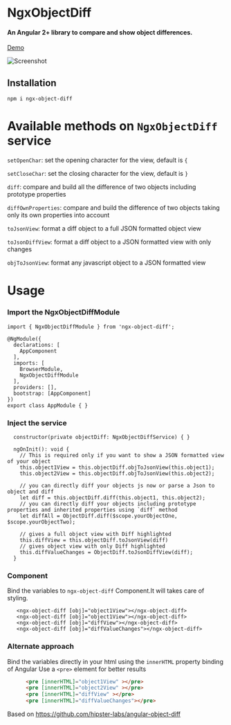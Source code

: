 # NgxObjectDiff
#### An Angular 2+ library to compare and show object differences.
[Demo]( https://saurabh47.github.io/ngx-object-diff/)

![Screenshot](https://raw.githubusercontent.com/saurabh47/ngx-object-diff/master/screenshot.png)
## Installation
```
npm i ngx-object-diff
```

# Available methods on `NgxObjectDiff` service


`setOpenChar`: set the opening character for the view, default is `{`

`setCloseChar`: set the closing character for the view, default is `}`

`diff`: compare and build all the difference of two objects including prototype properties

`diffOwnProperties`: compare and build the difference of two objects taking only its own properties into account

`toJsonView`: format a diff object to a full JSON formatted object view

`toJsonDiffView`: format a diff object to a JSON formatted view with only changes

`objToJsonView`: format any javascript object to a JSON formatted view

# Usage

### Import the NgxObjectDiffModule
```
import { NgxObjectDiffModule } from 'ngx-object-diff';

@NgModule({
  declarations: [
    AppComponent
  ],
  imports: [
    BrowserModule,
    NgxObjectDiffModule
  ],
  providers: [],
  bootstrap: [AppComponent]
})
export class AppModule { }

```
### Inject the service
```
  constructor(private objectDiff: NgxObjectDiffService) { }

  ngOnInit(): void {
    // This is required only if you want to show a JSON formatted view of your object
    this.object1View = this.objectDiff.objToJsonView(this.object1);
    this.object2View = this.objectDiff.objToJsonView(this.object2);
    
    // you can directly diff your objects js now or parse a Json to object and diff
    let diff = this.objectDiff.diff(this.object1, this.object2);
    // you can directly diff your objects including prototype properties and inherited properties using `diff` method
    let diffAll = ObjectDiff.diff($scope.yourObjectOne, $scope.yourObjectTwo);    

    // gives a full object view with Diff highlighted
    this.diffView = this.objectDiff.toJsonView(diff)
    // gives object view with only Diff highlighted
    this.diffValueChanges = ObjectDiff.toJsonDiffView(diff);
  }
```
### Component
Bind the variables to ```ngx-object-diff``` Component.It will takes care of styling.
```
   <ngx-object-diff [obj]="object1View"></ngx-object-diff>
   <ngx-object-diff [obj]="object1View"></ngx-object-diff>
   <ngx-object-diff [obj]="diffView"></ngx-object-diff>
   <ngx-object-diff [obj]="diffValueChanges"></ngx-object-diff>
```
### Alternate approach
Bind the variables directly in your html using the `innerHTML` property binding of Angular
Use a `<pre>` element for better results
```html
      <pre [innerHTML]="object1View" ></pre>
      <pre [innerHTML]="object2View" ></pre>
      <pre [innerHTML]="diffView" ></pre>
      <pre [innerHTML]="diffValueChanges"></pre>
```

Based on https://github.com/hipster-labs/angular-object-diff
